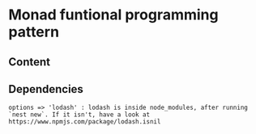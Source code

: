# Monad funtional programming pattern  

## Content
    
## Dependencies
    options => 'lodash' : lodash is inside node_modules, after running `nest new`. If it isn't, have a look at https://www.npmjs.com/package/lodash.isnil
